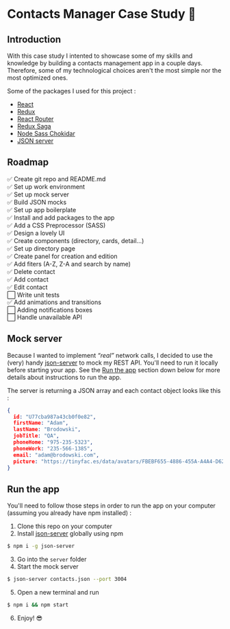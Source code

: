 # Contacts Manager Case Study 👥

## Introduction

With this case study I intented to showcase some of my skills and knowledge by building a contacts management app in a couple days. Therefore, some of my technological choices aren't the most simple nor the most optimized ones. 

Some of the packages I used for this project :
* [React](https://github.com/facebook/react)
* [Redux](https://github.com/reduxjs/react-redux)
* [React Router](https://github.com/ReactTraining/react-router)
* [Redux Saga](https://github.com/redux-saga/redux-saga)
* [Node Sass Chokidar](https://github.com/michaelwayman/node-sass-chokidar) 
* [JSON server](https://github.com/typicode/json-server)

## Roadmap

✅ Create git repo and README.md  
✅ Set up work environment  
✅ Set up mock server  
✅ Build JSON mocks  
✅ Set up app boilerplate  
✅ Install and add packages to the app  
✅ Add a CSS Preprocessor (SASS)  
✅ Design a lovely UI  
✅ Create components (directory, cards, detail...)  
✅ Set up directory page    
✅ Create panel for creation and edition   
✅ Add fiters (A-Z, Z-A and search by name)    
✅ Delete contact    
✅ Add contact    
✅️ Edit contact    
⬜️ Write unit tests  
✅ Add animations and transitions  
⬜️ Adding notifications boxes  
⬜️ Handle unavailable API

## Mock server

Because I wanted to implement *“real”* network calls, I decided to use the (very) handy [json-server](https://github.com/typicode/json-server) to mock my REST API. You'll need to run it locally before starting your app. See the [Run the app](#run-the-app) section down below for more details about instructions to run the app.

The server is returning a JSON array and each contact object looks like this :

```json 
{
  id: "U77cba987a43cb0f0e82",
  firstName: "Adam",
  lastName: "Brodowski",
  jobTitle: "QA",
  phoneHome: "975-235-5323",
  phoneWork: "235-566-1385",
  email: "adam@brodowski.com",
  picture: "https://tinyfac.es/data/avatars/FBEBF655-4886-455A-A4A4-D62B77DD419B.jpeg"
}
```

## Run the app

You'll need to follow those steps in order to run the app on your computer (assuming you already have npm installed) :
1. Clone this repo on your computer
2. Install [json-server](https://github.com/typicode/json-server) globally using npm   
```bash
$ npm i -g json-server
```
3. Go into the `server` folder
4. Start the mock server
```bash
$ json-server contacts.json --port 3004
```
5. Open a new terminal and run
```bash
$ npm i && npm start
```
6. Enjoy! 😎

